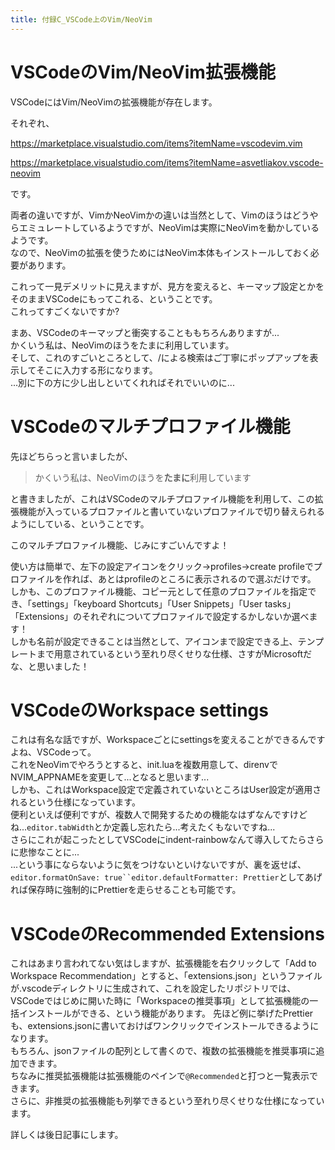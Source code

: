 ```yaml
---
title: 付録C_VSCode上のVim/NeoVim
---
```


# VSCodeのVim/NeoVim拡張機能

VSCodeにはVim/NeoVimの拡張機能が存在します。

それぞれ、

https://marketplace.visualstudio.com/items?itemName=vscodevim.vim

https://marketplace.visualstudio.com/items?itemName=asvetliakov.vscode-neovim

です。

両者の違いですが、VimかNeoVimかの違いは当然として、Vimのほうはどうやらエミュレートしているようですが、NeoVimは実際にNeoVimを動かしているようです。  
なので、NeoVimの拡張を使うためにはNeoVim本体もインストールしておく必要があります。  

これって一見デメリットに見えますが、見方を変えると、キーマップ設定とかをそのままVSCodeにもってこれる、ということです。  
これってすごくないですか?

まあ、VSCodeのキーマップと衝突することももちろんありますが...  
かくいう私は、NeoVimのほうをたまに利用しています。  
そして、これのすごいところとして、/による検索はご丁寧にポップアップを表示してそこに入力する形になります。  
...別に下の方に少し出しといてくれればそれでいいのに...

# VSCodeのマルチプロファイル機能

先ほどちらっと言いましたが、

> かくいう私は、NeoVimのほうを**たまに**利用しています

と書きましたが、これはVSCodeのマルチプロファイル機能を利用して、この拡張機能が入っているプロファイルと書いていないプロファイルで切り替えられるようにしている、ということです。

このマルチプロファイル機能、じみにすごいんですよ！

使い方は簡単で、左下の設定アイコンをクリック→profiles→create profileでプロファイルを作れば、あとはprofileのところに表示されるので選ぶだけです。
しかも、このプロファイル機能、コピー元として任意のプロファイルを指定でき、「settings」「keyboard Shortcuts」「User Snippets」「User tasks」「Extensions」のそれぞれについてプロファイルで設定するかしないか選べます！  
しかも名前が設定できることは当然として、アイコンまで設定できる上、テンプレートまで用意されているという至れり尽くせりな仕様、さすがMicrosoftだな、と思いました！

# VSCodeのWorkspace settings

これは有名な話ですが、Workspaceごとにsettingsを変えることができるんですよね、VSCodeって。  
これをNeoVimでやろうとすると、init.luaを複数用意して、direnvでNVIM_APPNAMEを変更して...となると思います...  
しかも、これはWorkspace設定で定義されていないところはUser設定が適用されるという仕様になっています。  
便利といえば便利ですが、複数人で開発するための機能なはずなんですけどね...`editor.tabWidth`とか定義し忘れたら...考えたくもないですね...  
さらにこれが起こったとしてVSCodeにindent-rainbowなんて導入してたらさらに悲惨なことに...  
...という事にならないように気をつけないといけないですが、裏を返せば、`editor.formatOnSave: true``editor.defaultFormatter: Prettier`としてあげれば保存時に強制的にPrettierを走らせることも可能です。

# VSCodeのRecommended Extensions

これはあまり言われてない気はしますが、拡張機能を右クリックして「Add to Workspace Recommendation」とすると、「extensions.json」というファイルが.vscodeディレクトリに生成されて、これを設定したリポジトリでは、VSCodeではじめに開いた時に「Workspaceの推奨事項」として拡張機能の一括インストールができる、という機能があります。
先ほど例に挙げたPrettierも、extensions.jsonに書いておけばワンクリックでインストールできるようになります。  
もちろん、jsonファイルの配列として書くので、複数の拡張機能を推奨事項に追加できます。  
ちなみに推奨拡張機能は拡張機能のペインで`@Recommended`と打つと一覧表示できます。  
さらに、非推奨の拡張機能も列挙できるという至れり尽くせりな仕様になっています。

詳しくは後日記事にします。